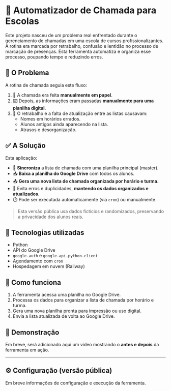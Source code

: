# 📝 Automatizador de Chamada para Escolas

Este projeto nasceu de um problema real enfrentado durante o gerenciamento de chamadas em uma escola de cursos profissionalizantes. A rotina era marcada por retrabalho, confusão e lentidão no processo de marcação de presenças. Esta ferramenta automatiza e organiza esse processo, poupando tempo e reduzindo erros.

## 🚨 O Problema

A rotina de chamada seguia este fluxo:

1. 📄 A chamada era feita **manualmente em papel**.
2. ⌨️ Depois, as informações eram passadas **manualmente para uma planilha digital**.
3. 🔁 O retrabalho e a falta de atualização entre as listas causavam:
   - Nomes em horários errados.
   - Alunos antigos ainda aparecendo na lista.
   - Atrasos e desorganização.

## ✅ A Solução

Esta aplicação:

- 🔄 **Sincroniza** a lista de chamada com uma planilha principal (master).
- 📥 **Baixa a planilha do Google Drive** com todos os alunos.
- 📤 **Gera uma nova lista de chamada organizada por horário e turma.**
- 🧹 Evita erros e duplicidades, **mantendo os dados organizados e atualizados**.
- ⏱️ Pode ser executada automaticamente (via `cron`) ou manualmente.

> Esta versão pública usa dados fictícios e randomizados, preservando a privacidade dos alunos reais.

## 💼 Tecnologias utilizadas

- Python
- API do Google Drive
- `google-auth` e `google-api-python-client`
- Agendamento com `cron`
- Hospedagem em nuvem (Railway)

## 🔧 Como funciona

1. A ferramenta acessa uma planilha no Google Drive.
2. Processa os dados para organizar a lista de chamada por horário e turma.
3. Gera uma nova planilha pronta para impressão ou uso digital.
4. Envia a lista atualizada de volta ao Google Drive.

## 📸 Demonstração

Em breve, será adicionado aqui um vídeo mostrando o **antes e depois** da ferramenta em ação.

---

## ⚙️ Configuração (versão pública)

Em breve informações de configuração e execução da ferramenta.

